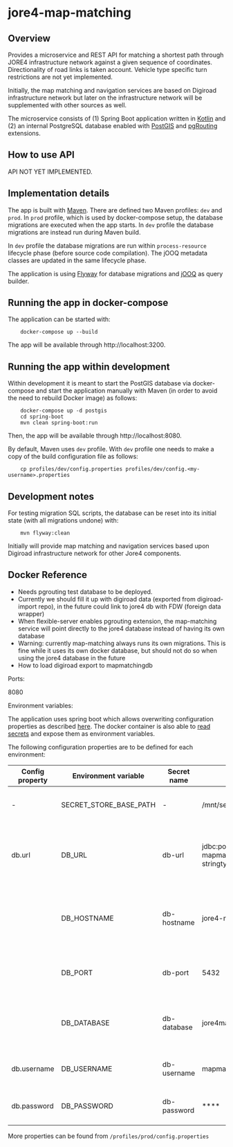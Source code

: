 # jore4-map-matching

## Overview

Provides a microservice and REST API for matching a shortest path through JORE4 infrastructure network against a given sequence of coordinates. Directionality of road links is taken account. Vehicle type specific turn restrictions are not yet implemented.

Initially, the map matching and navigation services are based on Digiroad infrastructure network but later on the infrastructure network will be supplemented with other sources as well.

The microservice consists of (1) Spring Boot application written in [Kotlin](https://kotlinlang.org/) and (2) an internal PostgreSQL database enabled with [PostGIS](https://postgis.net/) and [pgRouting](https://pgrouting.org/) extensions.

## How to use API

API NOT YET IMPLEMENTED.

## Implementation details

The app is built with [Maven](https://maven.apache.org/). There are defined two Maven profiles: `dev` and `prod`. In `prod` profile, which is used by docker-compose setup, the database migrations are executed when the app starts. In `dev` profile the database migrations are instead run during Maven build.

In `dev` profile the database migrations are run within `process-resource` lifecycle phase (before source code compilation). The jOOQ metadata classes are updated in the same lifecycle phase.

The application is using [Flyway](https://flywaydb.org/) for database migrations and [jOOQ](https://www.jooq.org/) as query builder.

## Running the app in docker-compose

The application can be started with:

```
    docker-compose up --build
```

The app will be available through http://localhost:3200.

## Running the app within development

Within development it is meant to start the PostGIS database via docker-compose and start the application manually with Maven (in order to avoid the need to rebuild Docker image) as follows:

```
    docker-compose up -d postgis
    cd spring-boot
    mvn clean spring-boot:run
```

Then, the app will be available through http://localhost:8080.

By default, Maven uses `dev` profile. With `dev` profile one needs to make a copy of the build configuration file as follows:

```
    cp profiles/dev/config.properties profiles/dev/config.<my-username>.properties
```

## Development notes

For testing migration SQL scripts, the database can be reset into its initial state (with all migrations undone) with:

```
    mvn flyway:clean
```

Initially will provide map matching and navigation services based upon Digiroad infrastructure network for other Jore4 components.

## Docker Reference

- Needs pgrouting test database to be deployed.
- Currently we should fill it up with digiroad data (exported from digiroad-import repo), in the future could link to jore4 db with FDW (foreign data wrapper)
- When flexible-server enables pgrouting extension, the map-matching service will point directly to the jore4 database
instead of having its own database
- Warning: currently map-matching always runs its own migrations. This is fine while it uses its own docker database, but should not do so
when using the jore4 database in the future
- How to load digiroad export to mapmatchingdb

Ports:

8080

Environment variables:

The application uses spring boot which allows overwriting configuration properties as described
[here](https://docs.spring.io/spring-boot/docs/current/reference/html/features.html#features.external-config.typesafe-configuration-properties.relaxed-binding.environment-variables).
The docker container is also able to
[read secrets](https://github.com/HSLdevcom/jore4-tools#read-secretssh) and expose
them as environment variables.

The following configuration properties are to be defined for each environment:

| Config property         | Environment variable    | Secret name      | Example                                                                            | Description                                                                      |
| ----------------------  | ----------------------- | ---------------- | ---------------------------------------------------------------------------------- | -------------------------------------------------------------------------------- |
| -                       | SECRET_STORE_BASE_PATH  | -                | /mnt/secrets-store                                                                 | Directory containing the docker secrets                                          |
| db.url                  | DB_URL                  | db-url           | jdbc:postgresql://jore4-mapmatchingdb:5432/jore4mapmatching?stringtype=unspecified | The jdbc url of the database containing the routing (+Digiroad) data             |
|                         | DB_HOSTNAME             | db-hostname      | jore4-mapmatchingdb                                                                | The IP/hostname of the routing database (if DB_URL is not set)                   |
|                         | DB_PORT                 | db-port          | 5432                                                                               | The port of the routing database (if DB_URL is not set)                          |
|                         | DB_DATABASE             | db-database      | jore4mapmatching                                                                   | The name of the routing database (if DB_URL is not set)                          |
| db.username             | DB_USERNAME             | db-username      | mapmatching                                                                        | Username for the routing database                                                |
| db.password             | DB_PASSWORD             | db-password      | ****                                                                               | Password for the routing database                                                |

More properties can be found from `/profiles/prod/config.properties`
